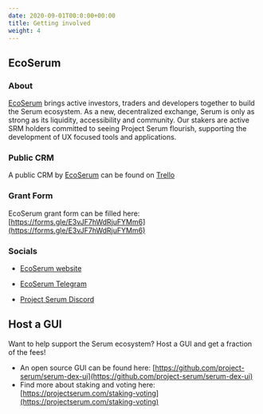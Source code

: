 ```yaml
---
date: 2020-09-01T00:0:00+00:00
title: Getting involved
weight: 4
---
```


## EcoSerum

### About

[EcoSerum](https://ecoserum.dev) brings active investors, traders and developers together to build the Serum ecosystem. As a new, decentralized exchange, Serum is only as strong as its liquidity, accessibility and community. Our stakers are active SRM holders committed to seeing Project Serum flourish, supporting the development of UX focused tools and applications.

### Public CRM

A public CRM by [EcoSerum](https://ecoserum.dev) can be found on [Trello](https://trello.com/b/bo0BiBYa/ecoserum)

### Grant Form

EcoSerum grant form can be filled here: [https://forms.gle/E3vJF7hWdRjuFYMm6](https://forms.gle/E3vJF7hWdRjuFYMm6)

### Socials

- [EcoSerum website](https://www.ecoserum.dev/)

- [EcoSerum Telegram](https://t.me/ecoSerum)

- [Project Serum Discord](https://discord.gg/njfYc2s)

## Host a GUI

Want to help support the Serum ecosystem? Host a GUI and get a fraction of the fees!

- An open source GUI can be found here: [https://github.com/project-serum/serum-dex-ui](https://github.com/project-serum/serum-dex-ui)
- Find more about staking and voting here: [https://projectserum.com/staking-voting](https://projectserum.com/staking-voting)
